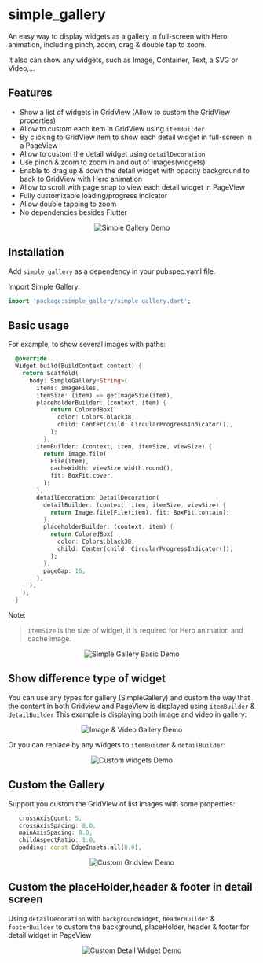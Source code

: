 # simple_gallery

An easy way to display widgets as a gallery in full-screen with Hero animation, including pinch, zoom, drag & double tap to zoom.

It also can show any widgets, such as Image, Container, Text, a SVG or Video,...

## Features

* Show a list of widgets in GridView (Allow to custom the GridView properties)
* Allow to custom each item in GridView  using `itemBuilder`
* By clicking to GridView item to show each detail widget in full-screen in a PageView
* Allow to custom the detail widget using `detailDecoration`
* Use pinch & zoom to zoom in and out of images(widgets)
* Enable to drag up & down the detail widget with opacity background to back to GridView with Hero animation
* Allow to scroll with page snap to view each detail widget in PageView
* Fully customizable loading/progress indicator
* Allow double tapping to zoom
* No dependencies besides Flutter


<p align="center">
<img src="demo_image/app_demo.gif" alt="Simple Gallery Demo" />
</p>


## Installation

Add `simple_gallery` as a dependency in your pubspec.yaml file.

Import Simple Gallery:
```dart
import 'package:simple_gallery/simple_gallery.dart';
```


## Basic usage

For example, to show several images with paths:

```dart
  @override
  Widget build(BuildContext context) {
    return Scaffold(
      body: SimpleGallery<String>(
        items: imageFiles,
        itemSize: (item) => getImageSize(item),
        placeholderBuilder: (context, item) {
            return ColoredBox(
              color: Colors.black38,
              child: Center(child: CircularProgressIndicator()),
            );
          },
        itemBuilder: (context, item, itemSize, viewSize) {
          return Image.file(
            File(item),
            cacheWidth: viewSize.width.round(),
            fit: BoxFit.cover,
          );
        },
        detailDecoration: DetailDecoration(
          detailBuilder: (context, item, itemSize, viewSize) {
            return Image.file(File(item), fit: BoxFit.contain);
          },
          placeholderBuilder: (context, item) {
            return ColoredBox(
              color: Colors.black38,
              child: Center(child: CircularProgressIndicator()),
            );
          },
          pageGap: 16,
        ),
      ),
    );
  }
```

Note: 
> `itemSize` is the size of widget, it is required for Hero animation and cache image.


<p align="center">
<img src="demo_image/basic_usage_demo.gif" alt="Simple Gallery Basic Demo" />
</p>


## Show difference type of widget

You can use any types for gallery (SimpleGallery<YourType>) and custom the way that the content in both Gridview and PageView is displayed using `itemBuilder` & `detailBuilder`
This example is displaying both image and video in gallery:

<p align="center">
<img src="demo_image/image_and_video_gallery_demo.gif" alt="Image & Video Gallery Demo" />
</p>

Or you can replace by any widgets to `itemBuilder` & `detailBuilder`:

<p align="center">
<img src="demo_image/custom_image_demo.gif" alt="Custom widgets Demo" />
</p>

## Custom the Gallery

Support you custom the GridView of list images with some properties:

```dart
   crossAxisCount: 5,
   crossAxisSpacing: 8.0,
   mainAxisSpacing: 8.0,
   childAspectRatio: 1.0,
   padding: const EdgeInsets.all(8.0),
```

<p align="center">
<img src="demo_image/custom_gridview_image.png" alt="Custom Gridview Demo" />
</p>


## Custom the placeHolder,header & footer in detail screen

Using `detailDecoration` with `backgroundWidget`, `headerBuilder` & `footerBuilder` to custom the background, placeHolder, header & footer for detail widget in PageView

<p align="center">
<img src="demo_image/custom_header_footer.gif" alt="Custom Detail Widget Demo" />
</p>


